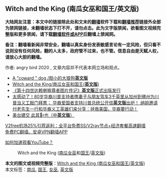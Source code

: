  <h2>Witch and the King (南瓜女巫和国王/英文版)</h2> <p class="notice"><b>大陆网友注意：本文中的链接除此处和文末的<a href="https://github.com/bannedbook/fanqiang" >翻墙</a>软件下载和<a href="https://github.com/killgcd/justmysocks/blob/master/README.md">翻墙推荐</a>链接外全部为禁网链接，未翻墙状态下打不开，请勿点击。此为文字版禁闻，欲看图文视频完整版和更多禁闻，请下载<a href="https://github.com/bannedbook/fanqiang">翻墙软件或APP</a>后翻墙上禁闻网。</p><p>备注：翻墙看新闻非常安全，翻墙以真实身份发表敏感言论有一定风险，但只看不说则没有任何风险，翻的人太多，政府管不过来，也不管。信息自由是天赋人权，请放心大胆的翻墙。</b></p>  <div class="entry"> <p>作者: angry bird 2020 , 文章内容并不代表本网立场和观点。</p> <figure></figure> </p>  <ul class='op-related-articles' title='相关阅读'> <li><a href='https://www.bannedbook.org/bnews/cbnews/20201212/1446413.html' target='_blank'>A "coward " dog /胆小的大狼狗<b>英文版</b></a></li> <li><a href='https://www.bannedbook.org/bnews/cbnews/20201212/1446412.html' target='_blank'>Witch and the King/南瓜女巫和国王(<b>英文版</b>)</a></li> <li><a href='https://www.bannedbook.org/bnews/headline/20201119/1433232.html' target='_blank'>《第十四世达赖喇嘛尊者图片传记》<b>英文版</b>正式出版发行</a></li> <li><a href='https://www.bannedbook.org/bnews/bannedvideo/20201002/1406570.html' target='_blank'>太感动了！80岁华裔川普支持者携妻子与朋友驾车3千英里从加州到佛州为川普当义工敲门拜票； 华裔爱国者支持川普总统公开信<b>英文版</b>出炉！ 纳姐邀请付老先生一行和华裔义工英雄们来分享：拯救美国，华裔要行动！</a></li> <li><a href='https://www.bannedbook.org/bnews/baitai/20200924/1402138.html' target='_blank'>美台建交 此其r也（中<b>英文版</b>）</a></li> </ul> <p class="texttj"> <a href="https://github.com/bannedbook/fanqiang/wiki/V2ray%E6%9C%BA%E5%9C%BA" target="_blank">V2free机场25%引荐返利：全平台免费SS/V2ray节点+经济套餐高速翻墙</a><br/> <a href="https://github.com/bannedbook/fanqiang/wiki/%E7%A6%81%E9%97%BB%E7%BD%91%E5%AE%89%E5%8D%93%E7%BF%BB%E5%A2%99%E6%96%B0%E9%97%BBAPP" target="_blank">免费PC翻墙、安卓VPN翻墙APP</a></p><p><a href='https://www.bannedbook.org/bnews/topimagenews/20180409/925596.html' target='_blank'>如何加速观看YouTube？ </a></p> <figure class='op-interactive'><figcaption>Witch and the King (<a href="https://www.bannedbook.org/bnews/tag/%e5%8d%97%e7%93%9c/" class="st_tag internal_tag" rel="tag" title="标签 南瓜 下的日志">南瓜</a><a href="https://www.bannedbook.org/bnews/tag/%e5%a5%b3%e5%b7%ab/" class="st_tag internal_tag" rel="tag" title="标签 女巫 下的日志">女巫</a>和<a href="https://www.bannedbook.org/bnews/tag/%e5%9b%bd%e7%8e%8b/" class="st_tag internal_tag" rel="tag" title="标签 国王 下的日志">国王</a>/<a href="https://www.bannedbook.org/bnews/tag/%E8%8B%B1%E6%96%87%E7%89%88/" class="st_tag internal_tag" rel="tag" title="标签 英文版 下的日志">英文版</a>)</figcaption></figure> </p> <a name='sharetosocial'></a>       <div><b>本文的图文或视频完整版</b>：<a href='https://www.bannedbook.org/bnews/cbnews/20201212/1446421.html'>Witch and the King (南瓜女巫和国王/英文版)</a></div>  </div><!--END ENTRY--> <div class="postfooter"> <div>本文标签：<a href="https://www.bannedbook.org/bnews/tag/%e5%8d%97%e7%93%9c/" rel="tag">南瓜</a>, <a href="https://www.bannedbook.org/bnews/tag/%e5%9b%bd%e7%8e%8b/" rel="tag">国王</a>, <a href="https://www.bannedbook.org/bnews/tag/%e5%a5%b3%e5%b7%ab/" rel="tag">女巫</a>, <a href="https://www.bannedbook.org/bnews/tag/%E8%8B%B1%E6%96%87%E7%89%88/" rel="tag">英文版</a></div>  </div><!--END POSTFOOTER--> 